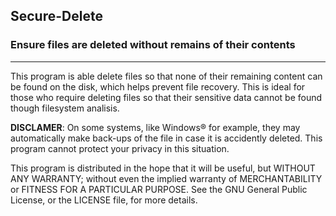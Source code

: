 ## Secure-Delete
### Ensure files are deleted without remains of their contents
- - -
  
This program is able delete files so that none of their remaining content 
can be found on the disk, which helps prevent file recovery. This is ideal
for those who require deleting files so that their sensitive data cannot 
be found though filesystem analisis.
  
  
**DISCLAMER**: On some systems, like Windows&reg; for example, they may 
automatically make back-ups of the file in case it is accidently 
deleted. This program cannot protect your privacy in this situation.
  
  
This program is distributed in the hope that it will be useful,
but WITHOUT ANY WARRANTY; without even the implied warranty of
MERCHANTABILITY or FITNESS FOR A PARTICULAR PURPOSE.  See the
GNU General Public License, or the LICENSE file, for more details.
